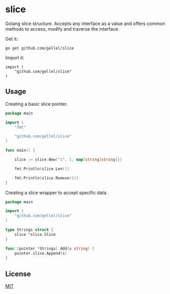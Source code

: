 # slice
Golang slice structure. Accepts any interface as a value and offers common methods to access, modify and traverse the interface.

Get it:

```
go get github.com/gellel/slice
```

Import it:

```
import (
	"github.com/gellel/slice"
)
```

## Usage

Creating a basic slice pointer.

```go
package main

import (
	"fmt"

	"github.com/gellel/slice"
)

func main() {

    slice := slice.New("i", 1, map[string]string{})

    fmt.Println(slice.Len())

    fmt.Println(slice.Remove(1))
}
```

Creating a slice wrapper to accept specific data.

```go
package main

import (
    "github.com/gellel/slice"
)

type Strings struct {
    slice *slice.Slice
}

func (pointer *Strings) Add(s string) {
    pointer.slice.Append(s)
}
```

## License

[MIT](https://github.com/gellel/slice/blob/master/LICENSE)